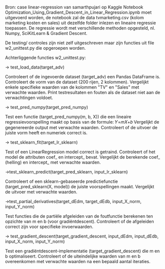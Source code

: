 Bron: case linear-regression van samarthpujari op Kaggle 
Notebook Optimization_Using_Gradient_Descent_in_Linear_Regression.ipynb moet uitgevoerd worden,
de notebook zal de data tvmarketing.csv (kolom marketing kosten en sales) uit dezelfde folder inlezen en lineaire regressie toepassen.
De regressie wordt met verschillende methoden opgesteld, nl. Numpy, SciKitLearn & Gradient Descent.

De testing/ controles zijn niet zelf uitgeschreven maar zijn functies uit file w2_unittest.py die opgeroepen worden.

Achterliggende functies w2_unittest.py:

-> test_load_data(target_adv)

Controleert of de ingevoerde dataset (target_adv) een Pandas DataFrame is.
Controleert de vorm van de dataset (200 rijen, 2 kolommen).
Vergelijkt enkele specifieke waarden van de kolommen "TV" en "Sales" met verwachte waarden.
Print testresultaten en fouten als de dataset niet aan de verwachtingen voldoet.


-> test_pred_numpy(target_pred_numpy)

Test een functie (target_pred_numpy(m, b, X)) die een lineaire regressievoorspelling maakt op basis van de formule:
𝑌=𝑚𝑋+𝑏
Vergelijkt de gegenereerde output met verwachte waarden.
Controleert of de uitvoer de juiste vorm heeft en numeriek correct is.

-> test_sklearn_fit(target_lr_sklearn)

Test of een LinearRegression model correct is getraind.
Controleert of het model de attributen coef_ en intercept_ bevat.
Vergelijkt de berekende coef_ (helling) en intercept_ met verwachte waarden.


->test_sklearn_predict(target_pred_sklearn, input_lr_sklearn)

Controleert of een sklearn-gebaseerde predictiefunctie (target_pred_sklearn(X, model)) de juiste voorspellingen maakt.
Vergelijkt de uitvoer met verwachte waarden.


->test_partial_derivatives(target_dEdm, target_dEdb, input_X_norm, input_Y_norm)

Test functies die de partiële afgeleiden van de foutfunctie berekenen ten opzichte van m en b (voor gradiëntdescent).
Controleert of de afgeleiden correct zijn voor specifieke invoerwaarden.


-> test_gradient_descent(target_gradient_descent, input_dEdm, input_dEdb, input_X_norm, input_Y_norm)

Test een gradiëntdescent-implementatie (target_gradient_descent) die m en b optimaliseert.
Controleert of de uiteindelijke waarden van m en b overeenkomen met verwachte waarden na een bepaald aantal iteraties.